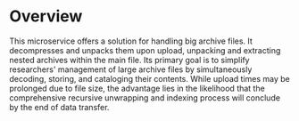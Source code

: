 # Overview

This microservice offers a solution for handling big archive files. It
decompresses and unpacks them upon upload, unpacking and extracting nested
archives within the main file. Its primary goal is to simplify researchers'
management of large archive files by simultaneously decoding,
storing, and cataloging their contents. While upload times may be prolonged due
to file size, the advantage lies in the likelihood that the comprehensive
recursive unwrapping and indexing process will conclude by the end of data
transfer.